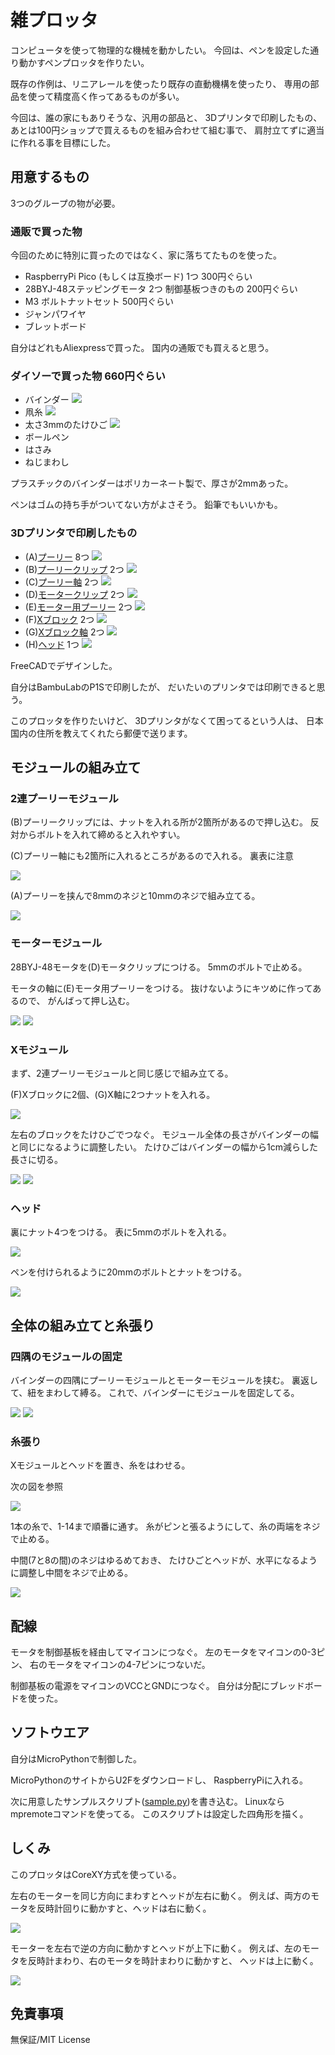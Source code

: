 # 雑プロッタ

コンピュータを使って物理的な機械を動かしたい。
今回は、ペンを設定した通り動かすペンプロッタを作りたい。

既存の作例は、リニアレールを使ったり既存の直動機構を使ったり、
専用の部品を使って精度高く作ってあるものが多い。

今回は、誰の家にもありそうな、汎用の部品と、
3Dプリンタで印刷したもの、
あとは100円ショップで買えるものを組み合わせて組む事で、
肩肘立てずに適当に作れる事を目標にした。

## 用意するもの

3つのグループの物が必要。

### 通販で買った物

今回のために特別に買ったのではなく、家に落ちてたものを使った。

- RaspberryPi Pico (もしくは互換ボード) 1つ 300円ぐらい
- 28BYJ-48ステッピングモータ 2つ 制御基板つきのもの 200円ぐらい
- M3 ボルトナットセット 500円ぐらい
- ジャンパワイヤ
- ブレットボード

自分はどれもAliexpressで買った。
国内の通販でも買えると思う。

### ダイソーで買った物 660円ぐらい

- バインダー ![](https://uploader.apps.ikeji.ma/file/26b6ad718e562c45ac664778a65c9d81/29b225f8-b657-4f53-a602-d86ef7db9560~1.jpg)
- 凧糸 ![](https://uploader.apps.ikeji.ma/file/554f9501d375a579f95225870d914cc6/1f866802-69ff-4781-a5d6-83dbf3fdb5b8~1.jpg)
- 太さ3mmのたけひご ![](https://uploader.apps.ikeji.ma/file/225bd9ebeb3b05e649e90d20d582990f/PXL_20250811_165156904.RAW-01.COVER.jpg)
- ボールペン
- はさみ
- ねじまわし

プラスチックのバインダーはポリカーネート製で、厚さが2mmあった。

ペンはゴムの持ち手がついてない方がよさそう。
鉛筆でもいいかも。

### 3Dプリンタで印刷したもの

- (A)[プーリー](./step/a-pully.step) 8つ ![](https://uploader.apps.ikeji.ma/file/fdb61d807233d40d4f1939bcb376d20c/320df7ec-0f20-4f2a-a2c1-77316c963975~1.jpg)
- (B)[プーリークリップ](./step/b-pully-clip.step) 2つ ![](https://uploader.apps.ikeji.ma/file/143b8d736f12af4140bd8fba50ab57bf/e782be46-7fb9-4d57-987c-f2df75e39552~1.jpg)
- (C)[プーリー軸](./step/c-pully-axis.step) 2つ ![](https://uploader.apps.ikeji.ma/file/19a988a16bd233fb0ee298f51f00f7d7/9801f13c-6a5c-4a3a-a01f-0bcc9ae9f093~1.jpg)
- (D)[モータークリップ](./step/d-motor-clip.step) 2つ ![](https://uploader.apps.ikeji.ma/file/07ce78b524179db7fe1bbf58b169b1cb/51f14226-2e7a-4901-a57a-36110730121c~1.jpg)
- (E)[モーター用プーリー](./step/e-motor-pully.step) 2つ ![](https://uploader.apps.ikeji.ma/file/8fab9581df4d73bd59f288a8c060c049/c071d57b-7c7f-48c5-9889-edb0fbbbd962~1.jpg)
- (F)[Xブロック](./step/f-x-block.step) 2つ ![](https://uploader.apps.ikeji.ma/file/c925b70e08841128fc325490493fdeb2/38009a7f-dcc7-4b1c-b82c-8072d16fdf31~1.jpg)
- (G)[Xブロック軸](./step/g-x-block-cap.step) 2つ ![](https://uploader.apps.ikeji.ma/file/edfc3341e7f377bb99f4e2d9bcef7036/62524863-9ef0-4c37-aeb4-5435118d672b~1.jpg)
- (H)[ヘッド](./step/h-head.step) 1つ ![](https://uploader.apps.ikeji.ma/file/1469bdeba9a156390a80a3a912d7f106/9daf8a5b-0054-46bb-9f5c-3bc9f2ebacf6~1.jpg)

FreeCADでデザインした。

自分はBambuLabのP1Sで印刷したが、
だいたいのプリンタでは印刷できると思う。

このプロッタを作りたいけど、
3Dプリンタがなくて困ってるという人は、
日本国内の住所を教えてくれたら郵便で送ります。

## モジュールの組み立て

### 2連プーリーモジュール

(B)プーリークリップには、ナットを入れる所が2箇所があるので押し込む。
反対からボルトを入れて締めると入れやすい。

(C)プーリー軸にも2箇所に入れるところがあるので入れる。
裏表に注意

![](https://uploader.apps.ikeji.ma/file/6ff2091df0912387430b9a7934415ce1/55cd3c2e-5746-4637-b8f6-f3024289cdb3~1.jpg)

(A)プーリーを挟んで8mmのネジと10mmのネジで組み立てる。

![](https://uploader.apps.ikeji.ma/file/aec2a8bcfaf4c286b60ca93914e75dc6/ed01cfb3-0a4b-4e4c-8617-14d795254729~1.jpg)

### モーターモジュール

28BYJ-48モータを(D)モータクリップにつける。
5mmのボルトで止める。

モータの軸に(E)モータ用プーリーをつける。
抜けないようにキツめに作ってあるので、
がんばって押し込む。

![](https://uploader.apps.ikeji.ma/file/1e684e6262f454ec0a6a3ac141585a52/d8b154cc-03ba-487c-be46-f34f5e5ec809~1.jpg)
![](https://uploader.apps.ikeji.ma/file/3883de7e241aebaf85feda17a10cf5f5/3f341cc6-b564-4b76-a4f6-3e0f442a98e5~1.jpg)

### Xモジュール

まず、2連プーリーモジュールと同じ感じで組み立てる。

(F)Xブロックに2個、(G)X軸に2つナットを入れる。

![](https://uploader.apps.ikeji.ma/file/96fb2900a14befb74aa0bbebd09b1fea/3e7f419c-410f-47de-b365-77a99d99600c~1.jpg)

左右のブロックをたけひごでつなぐ。
モジュール全体の長さがバインダーの幅と同じになるように調整したい。
たけひごはバインダーの幅から1cm減らした長さに切る。

![](https://uploader.apps.ikeji.ma/file/2f0b5b75203b0eeed1c5388ac761ef01/PXL_20250811_171027634.RAW-01.COVER~2.jpg)
![](https://uploader.apps.ikeji.ma/file/cb603569100d7ef15a5bcb9f473faf1a/f3280a6e-4990-499f-89a6-faaddfb76c51~1.jpg)

### ヘッド

裏にナット4つをつける。
表に5mmのボルトを入れる。

![](https://uploader.apps.ikeji.ma/file/72b0818063d83fee3eadcf03709f941a/630b525f-7a74-407e-801b-2642336eb9ca~1.jpg)

ペンを付けられるように20mmのボルトとナットをつける。

![](https://uploader.apps.ikeji.ma/file/6fe6fdfab8a1ff467fbaa025ee00686b/911c7eb3-1244-43bd-980e-22c3c26af903~1.jpg)

## 全体の組み立てと糸張り

### 四隅のモジュールの固定

バインダーの四隅にプーリーモジュールとモーターモジュールを挟む。
裏返して、紐をまわして縛る。
これで、バインダーにモジュールを固定してる。

![](https://uploader.apps.ikeji.ma/file/4798a88f782868ec7f12a810b51246f1/636afe53-6a89-4066-a51c-3fb308d60296~1.jpg)
![](https://uploader.apps.ikeji.ma/file/2f089fe371d431295fce151ea48ea4be/49232ea7-e58f-466b-b663-26ec8897cbac~1.jpg)

### 糸張り

Xモジュールとヘッドを置き、糸をはわせる。

次の図を参照

![](https://uploader.apps.ikeji.ma/file/ea057678b10410e644b13daf8dd62802/PXL_20250812_021223526.RAW-01.COVER~2.jpg)

1本の糸で、1-14まで順番に通す。
糸がピンと張るようにして、糸の両端をネジで止める。

中間(7と8の間)のネジはゆるめておき、
たけひごとヘッドが、水平になるように調整し中間をネジで止める。

![](https://uploader.apps.ikeji.ma/file/0e6d4b6df07d049b33aa93a24b254f00/PXL_20250812_021223526.RAW-01.COVER~3.jpg)

## 配線

モータを制御基板を経由してマイコンにつなぐ。
左のモータをマイコンの0-3ピン、
右のモータをマイコンの4-7ピンにつないだ。

制御基板の電源をマイコンのVCCとGNDにつなぐ。
自分は分配にブレッドボードを使った。

## ソフトウエア

自分はMicroPythonで制御した。

MicroPythonのサイトからU2Fをダウンロードし、
RaspberryPiに入れる。

次に用意したサンプルスクリプト([sample.py](./firmware/sample.py))を書き込む。
Linuxならmpremoteコマンドを使ってる。
このスクリプトは設定した四角形を描く。

## しくみ

このプロッタはCoreXY方式を使っている。

左右のモーターを同じ方向にまわすとヘッドが左右に動く。
例えば、両方のモータを反時計回りに動かすと、ヘッドは右に動く。

![](https://uploader.apps.ikeji.ma/file/e4240cd33ce087afbe12b78b6bafdd35/PXL_20250812_021223526.RAW-01.COVER~4.jpg)

モーターを左右で逆の方向に動かすとヘッドが上下に動く。
例えば、左のモータを反時計まわり、右のモータを時計まわりに動かすと、
ヘッドは上に動く。

![](https://uploader.apps.ikeji.ma/file/78e935f93b42535e18511b642aa06d3f/PXL_20250812_021223526.RAW-01.COVER~5.jpg)

## 免責事項

無保証/MIT License

